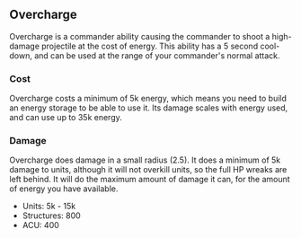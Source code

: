 ## Overcharge

Overcharge is a commander ability causing the commander to shoot a
high-damage projectile at the cost of energy. This ability has a 5
second cool-down, and can be used at the range of your commander's
normal attack.

### Cost

Overcharge costs a minimum of 5k energy, which means you need to build
an energy storage to be able to use it. Its damage scales with energy
used, and can use up to 35k energy.

### Damage

Overcharge does damage in a small radius (2.5). It does a minimum of 5k
damage to units, although it will not overkill units, so the full HP
wreaks are left behind. It will do the maximum amount of damage it can,
for the amount of energy you have available.

-   Units: 5k - 15k
-   Structures: 800
-   ACU: 400